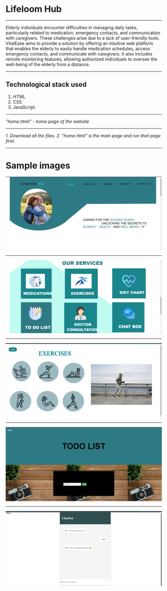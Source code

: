 # Lifeloom Hub

***
Elderly individuals encounter difficulties in managing daily tasks, particularly related to 
medication, emergency contacts, and communication with caregivers. These challenges arise 
due to a lack of user-friendly tools. VitalEase aims to provide a solution by offering an 
intuitive web platform that enables the elderly to easily handle medication schedules, access 
emergency contacts, and communicate with caregivers. It also includes remote monitoring 
features, allowing authorized individuals to oversee the well-being of the elderly from a 
distance.
***
## Technological stack used
1. HTML
2. CSS
3. JavaScript
***
*"home.html" - home page of the website*
***
*1. Download all the files. 2. "home.html" is the main page and run that page first.*

***
# Sample images
![sample image 1](https://github.com/Lithikarajkumar/lifeloomhub/blob/a539210dcfe3104d05b2292a17792953b387d80d/Screenshot%20(335).png)
***
![sample image 2](https://github.com/Lithikarajkumar/lifeloomhub/blob/a539210dcfe3104d05b2292a17792953b387d80d/Screenshot%20(336).png)
***
![sample image 3](https://github.com/Lithikarajkumar/lifeloomhub/blob/a539210dcfe3104d05b2292a17792953b387d80d/Screenshot%20(337).png)
***
![sample image 4](https://github.com/Lithikarajkumar/lifeloomhub/blob/a539210dcfe3104d05b2292a17792953b387d80d/Screenshot%20(338).png)
***
![sample image 5](https://github.com/Lithikarajkumar/lifeloomhub/blob/a539210dcfe3104d05b2292a17792953b387d80d/Screenshot%20(339).png)







